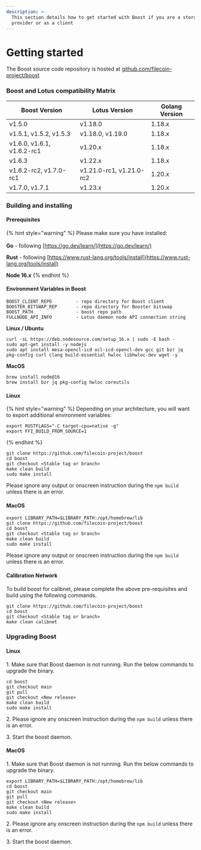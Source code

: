 ```yaml
---
description: >-
  This section details how to get started with Boost if you are a storage
  provider or as a client
---
```


# Getting started

The Boost source code repository is hosted at [github.com/filecoin-project/boost](https://github.com/filecoin-project/boost)

### Boost and Lotus compatibility Matrix

| Boost Version              | Lotus Version            | Golang Version |
| -------------------------- | ------------------------ | -------------- |
| v1.5.0                     | v1.18.0                  | 1.18.x         |
| v1.5.1, v1.5.2, v1.5.3     | v1.18.0, v1.19.0         | 1.18.x         |
| v1.6.0, v1.6.1, v1.6.2-rc1 | v1.20.x                  | 1.18.x         |
| v1.6.3                     | v1.22.x                  | 1.18.x         |
| v1.6.2-rc2, v1.7.0-rc1     | v1.21.0-rc1, v1.21.0-rc2 | 1.20.x         |
| v1.7.0, v1.7.1             | v1.23.x                  | 1.20.x         |

### Building and installing

#### Prerequisites

{% hint style="warning" %}
Please make sure you have installed:\
\
**Go** - following [https://go.dev/learn/](https://go.dev/learn/)

**Rust** - following [https://www.rust-lang.org/tools/install](https://www.rust-lang.org/tools/install)

**Node 16.x**
{% endhint %}

#### **Environment Variables in Boost**

```
BOOST_CLIENT_REPO         - repo directory for Boost client
BOOSTER_BITSWAP_REP       - repo directory for Booster bitswap
BOOST_PATH                - boost repo path
FULLNODE_API_INFO         - Lotus daemon node API connection string
```

**Linux / Ubuntu**

```
curl -sL https://deb.nodesource.com/setup_16.x | sudo -E bash -
sudo apt-get install -y nodejs
sudo apt install mesa-opencl-icd ocl-icd-opencl-dev gcc git bzr jq pkg-config curl clang build-essential hwloc libhwloc-dev wget -y
```

**MacOS**

```
brew install node@16
brew install bzr jq pkg-config hwloc coreutils
```

#### Linux

{% hint style="warning" %}
Depending on your architecture, you will want to export additional environment variables:

```
export RUSTFLAGS="-C target-cpu=native -g"
export FFI_BUILD_FROM_SOURCE=1
```
{% endhint %}

```
git clone https://github.com/filecoin-project/boost
cd boost
git checkout <Stable tag or branch>
make clean build
sudo make install
```

Please ignore any output or onscreen instruction during the `npm build` unless there is an error.

#### MacOS

```
export LIBRARY_PATH=$LIBRARY_PATH:/opt/homebrew/lib
git clone https://github.com/filecoin-project/boost
cd boost
git checkout <Stable tag or branch>
make clean build
sudo make install
```

Please ignore any output or onscreen instruction during the `npm build` unless there is an error.

#### **Calibration Network**

To build boost for calibnet, please complete the above pre-requisites and build using the following commands.

```
git clone https://github.com/filecoin-project/boost
cd boost
git checkout <Stable tag or branch>
make clean calibnet
```

### Upgrading Boost

#### Linux

1\. Make sure that Boost daemon is not running. Run the below commands to upgrade the binary.

```
cd boost
git checkout main
git pull
git checkout <New release>
make clean build
sudo make install
```

2\. Please ignore any onscreen instruction during the `npm build` unless there is an error.

3\. Start the boost daemon.

#### MacOS

1\. Make sure that Boost daemon is not running. Run the below commands to upgrade the binary.

```
export LIBRARY_PATH=$LIBRARY_PATH:/opt/homebrew/lib
cd boost
git checkout main
git pull
git checkout <New release>
make clean build
sudo make install
```

2\. Please ignore any onscreen instruction during the `npm build` unless there is an error.

3\. Start the boost daemon.

